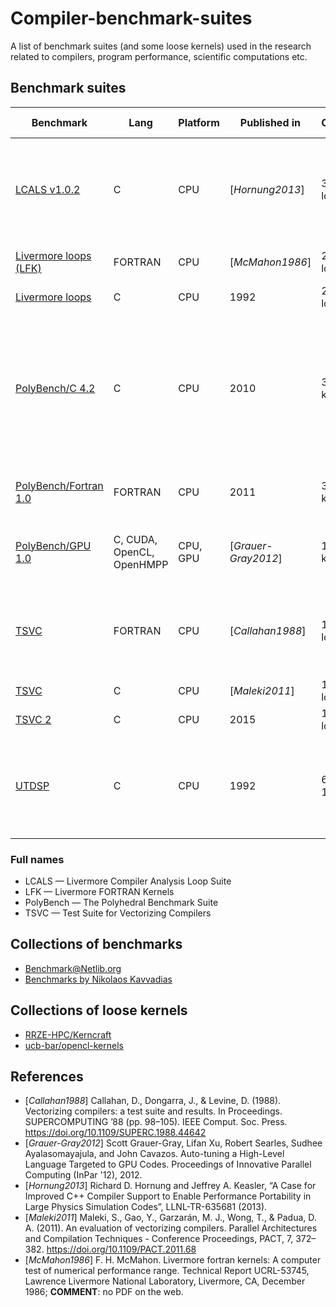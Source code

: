 # Compiler-benchmark-suites
A list of benchmark suites (and some loose kernels) used in the research related to compilers, program performance, scientific computations etc.

## Benchmark suites

| Benchmark                                                                                                                  | Lang                      | Platform | Published in        | Content          | Additional info                                                                                                                                                                                                                                        |
|----------------------------------------------------------------------------------------------------------------------------|---------------------------|----------|---------------------|------------------|--------------------------------------------------------------------------------------------------------------------------------------------------------------------------------------------------------------------------------------------------------|
| [LCALS v1.0.2](https://computation.llnl.gov/projects/co-design/download/lcals-v1.0.2.tgz)                                  | C                         | CPU      | [_Hornung2013_]     | 32 loops         | For analysis of compiler optimisations; modern extension to _Livermore loops_; [more information](https://computation.llnl.gov/projects/co-design/lcals)                                                                                               |
| [Livermore loops (LFK)](https://www.netlib.org/benchmark/livermore)                                                        | FORTRAN                   | CPU      | [_McMahon1986_]     | 24 loops         | For performance analysis                                                                                                                                                                                                                               |
| [Livermore loops](https://www.netlib.org/benchmark/livermorec)                                                             | C                         | CPU      | 1992                | 24 loops         | Port to C                                                                                                                                                                                                                                              |
| [PolyBench/C 4.2](https://sourceforge.net/projects/polybench/files/polybench-c-4.2.tar.gz/download)                        | C                         | CPU      | 2010                | 30 kernels       | For the analysis of performance and compiler optimisations (especially related to polyhedra compilation); [more information](http://web.cse.ohio-state.edu/~pouchet.2/software/polybench/); [SourceForge](https://sourceforge.net/projects/polybench/) |
| [PolyBench/Fortran 1.0](http://web.cse.ohio-state.edu/~pouchet.2/software/polybench/download/polybench-fortran-1.0.tar.gz) | FORTRAN                   | CPU      | 2011                | 30 kernels       | Port to FORTRAN; [more information](http://web.cse.ohio-state.edu/~pouchet.2/software/polybench/polybench-fortran.html)                                                                                                                                |
| [PolyBench/GPU 1.0](http://www.cse.ohio-state.edu/~pouchet/software/polybench/download/polybench-gpu-1.0.tar.gz)           | C, CUDA, OpenCL, OpenHMPP | CPU, GPU | [_Grauer-Gray2012_] | 15 kernels       | Port to heterogeneous architectures; [more information](http://web.cse.ohio-state.edu/~pouchet.2/software/polybench/GPU/index.html)                                                                                                                    |
| [TSVC](https://www.netlib.org/benchmark/vectord)                                                                           | FORTRAN                   | CPU      | [_Callahan1988_]    | 135 loops        | For testing automatic vectorizing compilers; [Single precision version](https://www.netlib.org/benchmark/vectors)                                                                                                                                      |
| [TSVC](http://polaris.cs.uiuc.edu/~maleki1/TSVC.tar.gz)                                                                    | C                         | CPU      | [_Maleki2011_]      | 151 loops        | Extended port to C                                                                                                                                                                                                                                     |
| [TSVC 2](https://github.com/UoB-HPC/TSVC_2)                                                                                | C                         | CPU      | 2015                | 151 loops        | Update to TSVC in C                                                                                                                                                                                                                                    |
| [UTDSP](http://www.eecg.toronto.edu/~corinna/DSP/infrastructure/UTDSP.tar.gz)                                              | C                         | CPU      | 1992                | 6 loops, 12 apps | For testing compilers on Digitial Signal Processing (DSP) applications; [more information](http://www.eecg.toronto.edu/~corinna/DSP/infrastructure/UTDSP.html)                                                                                         |

### Full names

* LCALS — Livermore Compiler Analysis Loop Suite
* LFK — Livermore FORTRAN Kernels
* PolyBench — The Polyhedral Benchmark Suite
* TSVC — Test Suite for Vectorizing Compilers

## Collections of benchmarks

* [Benchmark@Netlib.org](http://www.netlib.org/benchmark/)
* [Benchmarks by Nikolaos Kavvadias](http://www.nkavvadias.com/benchmarks.html#benchmarks)

## Collections of loose kernels

* [RRZE-HPC/Kerncraft](https://github.com/RRZE-HPC/kerncraft/tree/master/examples/kernels)
* [ucb-bar/opencl-kernels](https://github.com/ucb-bar/opencl-kernels)

## References

* [_Callahan1988_] Callahan, D., Dongarra, J., & Levine, D. (1988). Vectorizing compilers: a test suite and results. In Proceedings. SUPERCOMPUTING ’88 (pp. 98–105). IEEE Comput. Soc. Press. https://doi.org/10.1109/SUPERC.1988.44642
* [_Grauer-Gray2012_] Scott Grauer-Gray, Lifan Xu, Robert Searles, Sudhee Ayalasomayajula, and John Cavazos. Auto-tuning a High-Level Language Targeted to GPU Codes. Proceedings of Innovative Parallel Computing (InPar '12), 2012.
* [_Hornung2013_] Richard D. Hornung and Jeffrey A. Keasler, “A Case for Improved C++ Compiler Support to Enable Performance Portability in Large Physics Simulation Codes”, LLNL-TR-635681 (2013).
* [_Maleki2011_] Maleki, S., Gao, Y., Garzarán, M. J., Wong, T., & Padua, D. A. (2011). An evaluation of vectorizing compilers. Parallel Architectures and Compilation Techniques - Conference Proceedings, PACT, 7, 372–382. https://doi.org/10.1109/PACT.2011.68
* [_McMahon1986_] F. H. McMahon. Livermore fortran kernels: A computer test of numerical performance range. Technical Report UCRL-53745, Lawrence Livermore National Laboratory, Livermore, CA, December 1986; __COMMENT__: no PDF on the web.